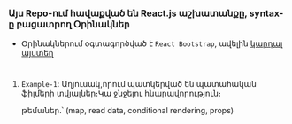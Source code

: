 ### Այս Repo-ում հավաքված են  React.js աշխատանքը, syntax-ը բացատրող Օրինակներ


- Օրինակներում օգտագործված է `React Bootstrap`, ավելին [կարդալ այստեղ](/guides/content/editing-an-existing-page)  

# 
1. `Example-1`: Աղյուսակ,որում պատկերված են պատահական ֆիլմերի տվյալներ։Կա ջնջելու հնարավորություն։ 
	
	թեմաներ․՝ (map, read data, conditional rendering, props)